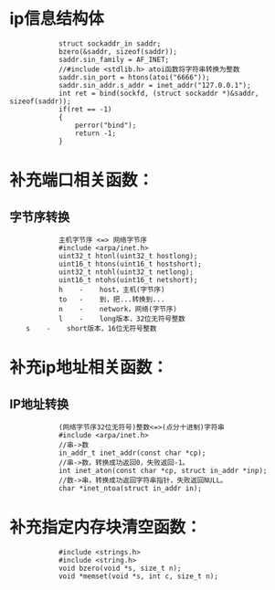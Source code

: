 # ip信息结构体

                struct sockaddr_in saddr;
                bzero(&saddr, sizeof(saddr));
                saddr.sin_family = AF_INET;
                //#include <stdlib.h> atoi函数将字符串转换为整数
                saddr.sin_port = htons(atoi("6666"));
                saddr.sin_addr.s_addr = inet_addr("127.0.0.1");
                int ret = bind(sockfd, (struct sockaddr *)&saddr, sizeof(saddr));
                if(ret == -1)
                {
                    perror("bind");
                    return -1;
                }


# 补充端口相关函数：
## 字节序转换

                主机字节序 <=> 网络字节序
                #include <arpa/inet.h>
                uint32_t htonl(uint32_t hostlong);
                uint16_t htons(uint16_t hostshort);
                uint32_t ntohl(uint32_t netlong);
                uint16_t ntohs(uint16_t netshort);
                h    -    host，主机(字节序)
                to   -    到，把...转换到...
                n    -    network，网络(字节序)
                l    -    long版本，32位无符号整数
        s    -    short版本，16位无符号整数


# 补充ip地址相关函数：
## IP地址转换

                (网络字节序32位无符号)整数<=>(点分十进制)字符串
                #include <arpa/inet.h>
                //串->数
                in_addr_t inet_addr(const char *cp); 
                //串->数，转换成功返回0，失败返回-1。
                int inet_aton(const char *cp, struct in_addr *inp);
                //数->串，转换成功返回字符串指针，失败返回NULL。
                char *inet_ntoa(struct in_addr in); 


# 补充指定内存块清空函数：

                #include <strings.h>
                #include <string.h>
                void bzero(void *s, size_t n);
                void *memset(void *s, int c, size_t n);






